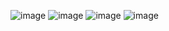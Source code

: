 ![image](https://github.com/user-attachments/assets/a7d6c50f-38ec-4874-a1f2-0c1a17051270)
![image](https://github.com/user-attachments/assets/7a5b0c18-fa78-4619-b470-720c95b00dc3)
![image](https://github.com/user-attachments/assets/97bf40fd-48c4-4fc0-abbd-98c9b413027e)
![image](https://github.com/user-attachments/assets/4de9605b-7332-4463-91cf-ee08e795d0e5)


